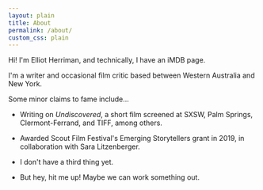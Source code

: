 ```yaml
---
layout: plain
title: About
permalink: /about/
custom_css: plain
---
```


Hi! I'm Elliot Herriman, and technically, I have an iMDB page.

I'm a writer and occasional film critic based between Western Australia and New York. 

Some minor claims to fame include...

- Writing on *Undiscovered*, a short film screened at SXSW, Palm Springs, Clermont-Ferrand, and TIFF, among others. 

- Awarded Scout Film Festival's Emerging Storytellers grant in 2019, in collaboration with Sara Litzenberger.

- I don't have a third thing yet.

- But hey, hit me up! Maybe we can work something out.
